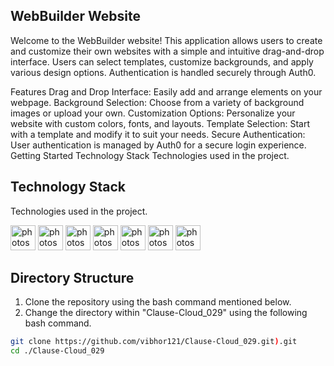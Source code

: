 ## WebBuilder Website
Welcome to the WebBuilder website! This application allows users to create and customize their own websites with a simple and intuitive drag-and-drop interface. Users can select templates, customize backgrounds, and apply various design options. Authentication is handled securely through Auth0.

Features
Drag and Drop Interface: Easily add and arrange elements on your webpage.
Background Selection: Choose from a variety of background images or upload your own.
Customization Options: Personalize your website with custom colors, fonts, and layouts.
Template Selection: Start with a template and modify it to suit your needs.
Secure Authentication: User authentication is managed by Auth0 for a secure login experience.
Getting Started
Technology Stack
Technologies used in the project.

## Technology Stack
Technologies used in the project.

<img src="https://www.vectorlogo.zone/logos/w3_html5/w3_html5-icon.svg" alt="photoshop" width="40" height="40"/> <img src="https://www.vectorlogo.zone/logos/w3_css/w3_css-icon.svg" alt="photoshop" width="40" height="40"/> <img src="https://upload.vectorlogo.zone/logos/javascript/images/806c2e30-cf85-4b36-81bb-037049603c34.svg" alt="photoshop" width="40" height="40"/>  <img src="https://www.vectorlogo.zone/logos/git-scm/git-scm-icon.svg" alt="photoshop" width="40" height="40"/> <img src="https://www.vectorlogo.zone/logos/github/github-icon.svg" alt="photoshop" width="40" height="40"/> <img src="https://www.vectorlogo.zone/logos/npmjs/npmjs-ar21.svg" alt="photoshop" width="40" height="40"/> <img src="https://www.vectorlogo.zone/logos/json/json-icon.svg" alt="photoshop" width="40" height="40"/> 

## Directory Structure
1. Clone the repository using the bash command mentioned below.
2. Change the directory within "Clause-Cloud_029" using the following bash command.

```bash
git clone https://github.com/vibhor121/Clause-Cloud_029.git).git
cd ./Clause-Cloud_029
```
